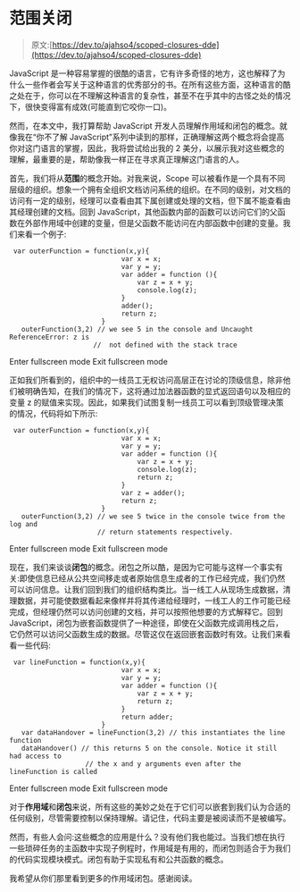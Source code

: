 # 范围关闭

> 原文:[https://dev.to/ajahso4/scoped-closures-dde](https://dev.to/ajahso4/scoped-closures-dde)

JavaScript 是一种容易掌握的很酷的语言，它有许多奇怪的地方，这也解释了为什么一些作者会写关于这种语言的优秀部分的书。在所有这些方面，这种语言的酷之处在于，你可以在不理解这种语言的复杂性，甚至不在乎其中的古怪之处的情况下，很快变得富有成效(可能直到它咬你一口)。

然而，在本文中，我打算帮助 JavaScript 开发人员理解作用域和闭包的概念。就像我在“你不了解 JavaScript”系列中读到的那样，正确理解这两个概念将会提高你对这门语言的掌握，因此，我将尝试给出我的 2 美分，以展示我对这些概念的理解，最重要的是，帮助像我一样正在寻求真正理解这门语言的人。

首先，我们将从**范围**的概念开始。对我来说，Scope 可以被看作是一个具有不同层级的组织。想象一个拥有全组织文档访问系统的组织。在不同的级别，对文档的访问有一定的级别，经理可以查看由其下属创建或处理的文档，但下属不能查看由其经理创建的文档。回到 JavaScript，其他函数内部的函数可以访问它们的父函数在外部作用域中创建的变量，但是父函数不能访问在内部函数中创建的变量。我们来看一个例子:

```
 var outerFunction = function(x,y){
                            var x = x;
                            var y = y;
                            var adder = function (){
                                var z = x + y;
                                console.log(z);
                            }
                            adder();
                            return z;
                       }
   outerFunction(3,2) // we see 5 in the console and Uncaught ReferenceError: z is 
                     //  not defined with the stack trace 
```

Enter fullscreen mode Exit fullscreen mode

正如我们所看到的，组织中的一线员工无权访问高层正在讨论的顶级信息，除非他们被明确告知，在我们的情况下，这将通过加法器函数的显式返回语句以及相应的变量 z 的赋值来实现。因此，如果我们试图复制一线员工可以看到顶级管理决策的情况，代码将如下所示:

```
 var outerFunction = function(x,y){
                            var x = x;
                            var y = y;
                            var adder = function (){
                                var z = x + y;
                                console.log(z);
                                return z;
                            }
                            var z = adder();
                            return z;
                       }
   outerFunction(3,2) // we see 5 twice in the console twice from the log and 
                      // return statements respectively. 
```

Enter fullscreen mode Exit fullscreen mode

现在，我们来谈谈**闭包**的概念。闭包之所以酷，是因为它可能与这样一个事实有关:即使信息已经从公共空间移走或者原始信息生成者的工作已经完成，我们仍然可以访问信息。让我们回到我们的组织结构类比。当一线工人从现场生成数据，清理数据，并可能使数据看起来像样并将其传递给经理时，一线工人的工作可能已经完成，但经理仍然可以访问创建的文档，并可以按照他想要的方式解释它。回到 JavaScript，闭包为嵌套函数提供了一种途径，即使在父函数完成调用栈之后，它仍然可以访问父函数生成的数据。尽管这仅在返回嵌套函数时有效。让我们来看看一些代码:

```
 var lineFunction = function(x,y){
                            var x = x;
                            var y = y;
                            var adder = function (){
                                var z = x + y;
                                return z;
                            }
                            return adder;
                       }
   var dataHandover = lineFunction(3,2) // this instantiates the line function
   dataHandover() // this returns 5 on the console. Notice it still had access to 
                   // the x and y arguments even after the lineFunction is called 
```

Enter fullscreen mode Exit fullscreen mode

对于**作用域**和**闭包**来说，所有这些的美妙之处在于它们可以嵌套到我们认为合适的任何级别，尽管需要控制以保持理解。请记住，代码主要是被阅读而不是被编写。

然而，有些人会问:这些概念的应用是什么？没有他们我也能过。当我们想在执行一些琐碎任务的主函数中实现子例程时，作用域是有用的，而闭包则适合于为我们的代码实现模块模式。闭包有助于实现私有和公共函数的概念。

我希望从你们那里看到更多的作用域闭包。感谢阅读。